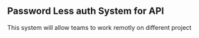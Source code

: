 ## Password Less auth System for API
This system will allow teams to work remotly on different project
